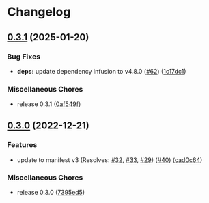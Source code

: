 # Changelog

## [0.3.1](https://github.com/fluid-project/uio-plus/compare/v0.3.0...v0.3.1) (2025-01-20)


### Bug Fixes

* **deps:** update dependency infusion to v4.8.0 ([#62](https://github.com/fluid-project/uio-plus/issues/62)) ([1c17dc1](https://github.com/fluid-project/uio-plus/commit/1c17dc113318a4ca74027ab8453a473747292cf8))


### Miscellaneous Chores

* release 0.3.1 ([0af549f](https://github.com/fluid-project/uio-plus/commit/0af549f91f5666c2f41bca286a30b1490e387dda))

## [0.3.0](https://github.com/fluid-project/uio-plus/compare/v0.2.0...v0.3.0) (2022-12-21)


### Features

* update to manifest v3 (Resolves: [#32](https://github.com/fluid-project/uio-plus/issues/32), [#33](https://github.com/fluid-project/uio-plus/issues/33), [#29](https://github.com/fluid-project/uio-plus/issues/29)) ([#40](https://github.com/fluid-project/uio-plus/issues/40)) ([cad0c64](https://github.com/fluid-project/uio-plus/commit/cad0c6437e69996f8390aecbbb3bb5f0893a76df))


### Miscellaneous Chores

* release 0.3.0 ([7395ed5](https://github.com/fluid-project/uio-plus/commit/7395ed560fc9559830da58c7ad7b884ae20357e7))
